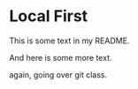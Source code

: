 # Local First

This is some text in my README.

And here is some more text.

again, going over git class.